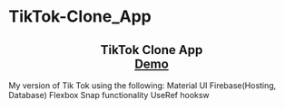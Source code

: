 # TikTok-Clone_App

<h2 align="center">
  TikTok Clone App <br/>
  <a href="https://tiktokclone-8c717.firebaseapp.com/" target="_blank">Demo</a>
</h2>



My version of Tik Tok using the following:
Material UI
Firebase(Hosting, Database)
Flexbox
Snap functionality
UseRef hooksw
